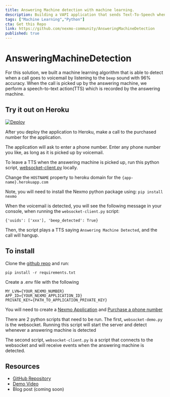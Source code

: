 ```yaml
---
title: Answering Machine detection with machine learning.
description: Building a VAPI application that sends Text-To-Speech when an answering machine is detected.
tags: ["Machine Learning","Python"]
cta: Get this Repo
link: https://github.com/nexmo-community/AnsweringMachineDetection
published: true
---
```



# AnsweringMachineDetection

For this solution, we built a machine learning algorithm that is able to detect when a call goes to voicemail by listening to the `beep` sound with 96% accuracy. When the call is picked up by the answering machine, we perform a speech-to-text action(TTS) which is recorded by the answering machine.

## Try it out on Heroku
[![Deploy](https://www.herokucdn.com/deploy/button.svg)](https://heroku.com/deploy?template=https://github.com/nexmo-community/AnsweringMachineDetection)

After you deploy the application to Heroku, make a call to the purchased number for the application.

The application will ask to enter a phone number. 
Enter any phone number you like, as long as it is picked up by voicemail.

To leave a TTS when the answering machine is picked up, run this python script, [websocket-client.py](websocket-client.py) locally.

Change the `HOSTNAME` property to heroku domain for the `{app-name}.herokuapp.com`

Note, you will need to install the Nexmo python package using:
`pip install nexmo`

When the voicemail is detected, you will see the following message in your console, when running the `websocket-client.py` script:

`{'uuids': ['xxx'], 'beep_detected': True}`

Then, the script plays a TTS saying `Answering Machine Detected`, and the call will hangup.

## To install
Clone the [github repo](https://github.com/nexmo-community/AnsweringMachineDetection) and run: 

`pip install -r requirements.txt`

Create a .env file with the following
```
MY_LVN={YOUR_NEXMO_NUMBER}
APP_ID={YOUR_NEXMO_APPLICATION_ID}
PRIVATE_KEY={PATH_TO_APPLICATION_PRIVATE_KEY}
```

You will need to create a [Nexmo Application](https://developer.nexmo.com/concepts/guides/applications) and [Purchase a phone number](https://developer.nexmo.com/numbers/building-blocks/buy-a-number)

There are 2 python scripts that need to be run. 
The first, `websocket-demo.py` is the websocket.
Running this script will start the server and detect whenever a answering machine is detected

The second script, `websocket-client.py` is a script that connects to the websocket and will receive events when the answering machine is detected.

## Resources
* [GitHub Repository](https://github.com/nexmo-community/AnsweringMachineDetection)
* [Demo Video](https://www.youtube.com/watch?v=ZREXmLOtScA)
* Blog post (coming soon)
